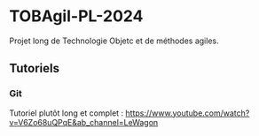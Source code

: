 # TOBAgil-PL-2024
Projet long de Technologie Objetc et de méthodes agiles.




## Tutoriels

### Git

Tutoriel plutôt long et complet : https://www.youtube.com/watch?v=V6Zo68uQPqE&ab_channel=LeWagon

